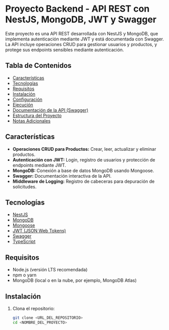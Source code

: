 # Proyecto Backend - API REST con NestJS, MongoDB, JWT y Swagger

Este proyecto es una API REST desarrollada con NestJS y MongoDB, que implementa autenticación mediante JWT y está documentada con Swagger. La API incluye operaciones CRUD para gestionar usuarios y productos, y protege sus endpoints sensibles mediante autenticación.

## Tabla de Contenidos

- [Características](#características)
- [Tecnologías](#tecnologías)
- [Requisitos](#requisitos)
- [Instalación](#instalación)
- [Configuración](#configuración)
- [Ejecución](#ejecución)
- [Documentación de la API (Swagger)](#documentación-de-la-api-swagger)
- [Estructura del Proyecto](#estructura-del-proyecto)
- [Notas Adicionales](#notas-adicionales)

## Características

- **Operaciones CRUD para Productos:** Crear, leer, actualizar y eliminar productos.
- **Autenticación con JWT:** Login, registro de usuarios y protección de endpoints mediante JWT.
- **MongoDB:** Conexión a base de datos MongoDB usando Mongoose.
- **Swagger:** Documentación interactiva de la API.
- **Middleware de Logging:** Registro de cabeceras para depuración de solicitudes.

## Tecnologías

- [NestJS](https://nestjs.com/)
- [MongoDB](https://www.mongodb.com/)
- [Mongoose](https://mongoosejs.com/)
- [JWT (JSON Web Tokens)](https://jwt.io/)
- [Swagger](https://swagger.io/)
- [TypeScript](https://www.typescriptlang.org/)

## Requisitos

- Node.js (versión LTS recomendada)
- npm o yarn
- MongoDB (local o en la nube, por ejemplo, MongoDB Atlas)

## Instalación

1. Clona el repositorio:

   ```bash
   git clone <URL_DEL_REPOSITORIO>
   cd <NOMBRE_DEL_PROYECTO>
